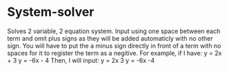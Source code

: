 # System-solver
Solves 2 variable, 2 equation system.
Input using one space between each term and omit plus signs as they will be added automaticly with no other sign.
You will have to put the a minus sign directly in front of a term with no spaces for it to register the term as a negitive.
For example, if I have:
y = 2x + 3
y = -6x - 4
Then, I will input:
y = 2x 3
y = -6x -4
